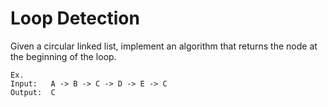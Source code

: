 # Loop Detection

Given a circular linked list, implement an algorithm that returns the node at the beginning of the loop.

````
Ex.
Input:   A -> B -> C -> D -> E -> C
Output:  C
````
